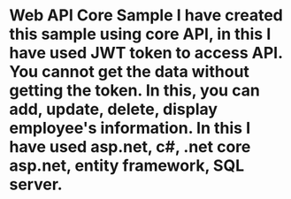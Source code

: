 # Web API Core Sample  I have created this sample using core API, in this I have used JWT token to access API. You cannot get the data without getting the token. In this, you can add, update, delete, display employee's information. In this I have used asp.net, c#, .net core asp.net, entity framework, SQL server.
